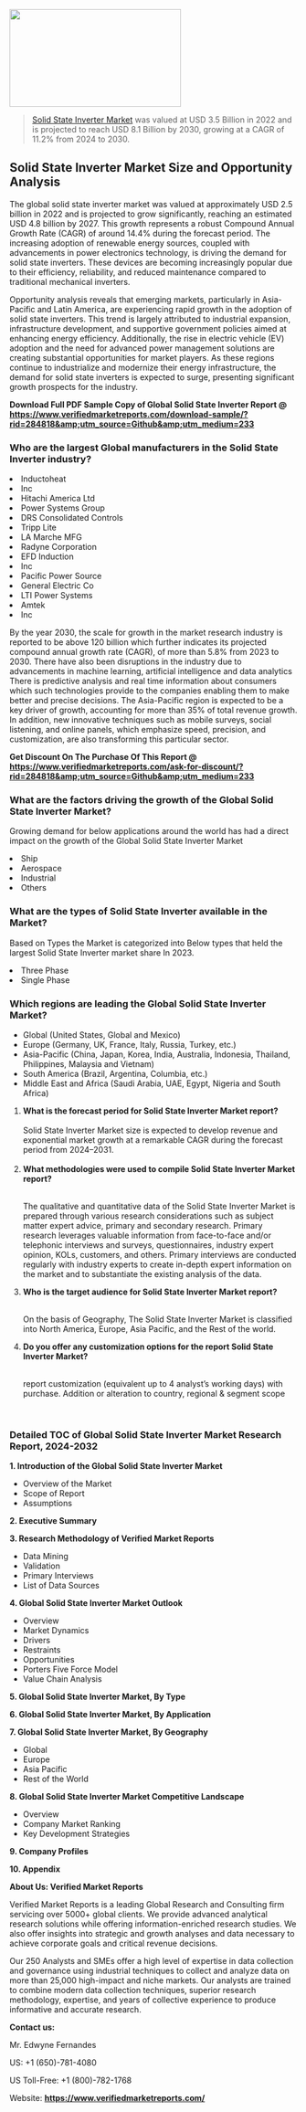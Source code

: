 <img src="https://ffe5etoiles.com/wp-content/uploads/2024/12/MST1-300x171.png" alt="" width="300" height="171" class="alignnone size-medium wp-image-20088" /><blockquote><p><p><a href="https://www.verifiedmarketreports.com/download-sample/?rid=284818&utm_source=Github&utm_medium=233" target="_blank">Solid State Inverter Market</a> was valued at USD 3.5 Billion in 2022 and is projected to reach USD 8.1 Billion by 2030, growing at a CAGR of 11.2% from 2024 to 2030.</p></blockquote><p><h2>Solid State Inverter Market Size and Opportunity Analysis</h2><p>The global solid state inverter market was valued at approximately USD 2.5 billion in 2022 and is projected to grow significantly, reaching an estimated USD 4.8 billion by 2027. This growth represents a robust Compound Annual Growth Rate (CAGR) of around 14.4% during the forecast period. The increasing adoption of renewable energy sources, coupled with advancements in power electronics technology, is driving the demand for solid state inverters. These devices are becoming increasingly popular due to their efficiency, reliability, and reduced maintenance compared to traditional mechanical inverters.</p><p>Opportunity analysis reveals that emerging markets, particularly in Asia-Pacific and Latin America, are experiencing rapid growth in the adoption of solid state inverters. This trend is largely attributed to industrial expansion, infrastructure development, and supportive government policies aimed at enhancing energy efficiency. Additionally, the rise in electric vehicle (EV) adoption and the need for advanced power management solutions are creating substantial opportunities for market players. As these regions continue to industrialize and modernize their energy infrastructure, the demand for solid state inverters is expected to surge, presenting significant growth prospects for the industry.</p></p><p class=""><strong>Download Full PDF Sample Copy of Global Solid State Inverter Report @ <a href="https://www.verifiedmarketreports.com/download-sample/?rid=284818&amp;utm_source=Github&amp;utm_medium=233" target="_blank">https://www.verifiedmarketreports.com/download-sample/?rid=284818&amp;utm_source=Github&amp;utm_medium=233</a></strong></p><h3 id="" class="">Who are the largest Global manufacturers in the Solid State Inverter industry?</h3><p><li>Inductoheat</li><li> Inc</li><li> Hitachi America Ltd</li><li> Power Systems Group</li><li> DRS Consolidated Controls</li><li> Tripp Lite</li><li> LA Marche MFG</li><li> Radyne Corporation</li><li> EFD Induction</li><li> Inc</li><li> Pacific Power Source</li><li> General Electric Co</li><li> LTI Power Systems</li><li> Amtek</li><li> Inc</li></p><div class=""><div class="" dir="" data-message-author-role="" data-message-id="" data-message-model-slug=""><div class=""><div class=""><div class=""><div class="" dir="" data-message-author-role="" data-message-id="" data-message-model-slug=""><div class=""><div class=""><p>By the year 2030, the scale for growth in the market research industry is reported to be above 120 billion which further indicates its projected compound annual growth rate (CAGR), of more than 5.8% from 2023 to 2030. There have also been disruptions in the industry due to advancements in machine learning, artificial intelligence and data analytics There is predictive analysis and real time information about consumers which such technologies provide to the companies enabling them to make better and precise decisions. The Asia-Pacific region is expected to be a key driver of growth, accounting for more than 35% of total revenue growth. In addition, new innovative techniques such as mobile surveys, social listening, and online panels, which emphasize speed, precision, and customization, are also transforming this particular sector.</p><p><strong>Get Discount On The Purchase Of This Report @&nbsp; <a href="https://www.verifiedmarketreports.com/ask-for-discount/?rid=284818&amp;utm_source=Github&amp;utm_medium=233" target="_blank">https://www.verifiedmarketreports.com/ask-for-discount/?rid=284818&amp;utm_source=Github&amp;utm_medium=233</a></strong></p></div></div></div></div></div></div></div></div><h3 id="" class="">What are the factors driving the growth of the Global Solid State Inverter Market?</h3><p id="" class="">Growing demand for below applications around the world has had a direct impact on the growth of the Global Solid State Inverter Market</p><p id="" class=""><li>Ship</li><li> Aerospace</li><li> Industrial</li><li> Others</li></p><h3 id="" class="">What are the types of Solid State Inverter available in the Market?</h3><p id="" class="">Based on Types the Market is categorized into Below types that held the largest Solid State Inverter market share In 2023.</p><p id="" class=""><li>Three Phase</li><li> Single Phase</li></p><h3 id="" class="">Which regions are leading the Global Solid State Inverter Market?</h3><ul><li>Global (United States, Global and Mexico)</li><li>Europe (Germany, UK, France, Italy, Russia, Turkey, etc.)</li><li>Asia-Pacific (China, Japan, Korea, India, Australia, Indonesia, Thailand, Philippines, Malaysia and Vietnam)</li><li>South America (Brazil, Argentina, Columbia, etc.)</li><li>Middle East and Africa (Saudi Arabia, UAE, Egypt, Nigeria and South Africa)</li></ul><p><ol><li><strong>What is the forecast period for Solid State Inverter Market report?<br /></strong><br /><span data-sheets-root="1" data-sheets-value="{&quot;1&quot;:2,&quot;2&quot;:&quot;XXXX size is expected to develop revenue and exponential market growth at a remarkable CAGR during the forecast period from 2024&ndash;2030.&quot;}" data-sheets-userformat="{&quot;2&quot;:12674,&quot;4&quot;:{&quot;1&quot;:2,&quot;2&quot;:16776960},&quot;10&quot;:2,&quot;11&quot;:0,&quot;15&quot;:&quot;Arial&quot;,&quot;16&quot;:12}">Solid State Inverter Market size is expected to develop revenue and exponential market growth at a remarkable CAGR during the forecast period from 2024&ndash;2031.</span><br /><br /></li><li><strong>What methodologies were used to compile Solid State Inverter Market report?<br /><br /></strong><p>The qualitative and quantitative data of the&nbsp;Solid State Inverter Market is prepared through various research considerations such as subject matter expert advice, primary and secondary research. Primary research leverages valuable information from face-to-face and/or telephonic interviews and surveys, questionnaires, industry expert opinion, KOLs, customers, and others. Primary interviews are conducted regularly with industry experts to create in-depth expert information on the market and to substantiate the existing analysis of the data.&nbsp;</p></li><li><strong>Who is the target audience for Solid State Inverter Market report?<br /><br /></strong><p>On the basis of Geography, The&nbsp;Solid State Inverter Market is classified into North America, Europe, Asia Pacific, and the Rest of the world.</p></li><li><strong>Do you offer any customization options for the report Solid State Inverter Market?<br /><br /></strong><p>report customization (equivalent up to 4 analyst&rsquo;s working days) with purchase. Addition or alteration to country, regional &amp; segment scope</p><p>&nbsp;</p></li></ol></p><h3 id="" class="">Detailed TOC of Global Solid State Inverter Market Research Report, 2024-2032</h3><p id="" class=""><strong>1. Introduction of the Global Solid State Inverter Market</strong></p><ul><li>Overview of the Market</li><li>Scope of Report</li><li>Assumptions</li></ul><p id="" class=""><strong>2. Executive Summary</strong></p><p id="" class=""><strong>3. Research Methodology of&nbsp;Verified Market Reports</strong></p><ul><li>Data Mining</li><li>Validation</li><li>Primary Interviews</li><li>List of Data Sources</li></ul><p id="" class=""><strong>4. Global Solid State Inverter Market Outlook</strong></p><ul><li>Overview</li><li>Market Dynamics</li><li>Drivers</li><li>Restraints</li><li>Opportunities</li><li>Porters Five Force Model</li><li>Value Chain Analysis</li></ul><p id="" class=""><strong>5. Global Solid State Inverter Market, By&nbsp;Type</strong></p><p id="" class=""><strong>6. Global Solid State Inverter Market, By Application</strong></p><p id="" class=""><strong>7. Global Solid State Inverter Market, By Geography</strong></p><ul><li>Global</li><li>Europe</li><li>Asia Pacific</li><li>Rest of the World</li></ul><p id="" class=""><strong>8. Global Solid State Inverter Market Competitive Landscape</strong></p><ul><li>Overview</li><li>Company Market Ranking</li><li>Key Development Strategies</li></ul><p id="" class=""><strong>9. Company Profiles</strong></p><p id="" class=""><strong>10. Appendix</strong></p><p id="" class=""><strong>About Us: Verified Market Reports</strong></p><p id="" class="">Verified Market Reports is a leading Global Research and Consulting firm servicing over 5000+ global clients. We provide advanced analytical research solutions while offering information-enriched research studies. We also offer insights into strategic and growth analyses and data necessary to achieve corporate goals and critical revenue decisions.</p><p id="" class="">Our 250 Analysts and SMEs offer a high level of expertise in data collection and governance using industrial techniques to collect and analyze data on more than 25,000 high-impact and niche markets. Our analysts are trained to combine modern data collection techniques, superior research methodology, expertise, and years of collective experience to produce informative and accurate research.</p><p id="" class=""><strong>Contact us:</strong></p><p id="" class="">Mr. Edwyne Fernandes</p><p id="" class="">US: +1 (650)-781-4080</p><p id="" class="">US Toll-Free: +1 (800)-782-1768</p><p id="" class="">Website: <a target="" data-test-app-aware-link=""><strong>https://www.verifiedmarketreports.com/</strong></a></p>
